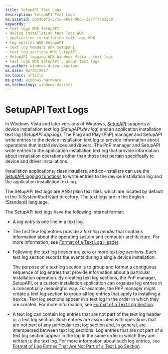 ```yaml
---
title: SetupAPI Text Logs
description: SetupAPI Text Logs
ms.assetid: db2460f3-b716-4687-9b07-2047f74332d8
keywords:
- text logs WDK SetupAPI
- device installation text logs WDK
- application installation text logs WDK
- log entries WDK SetupAPI
- text log headers WDK SetupAPI
- text log sections WDK SetupAPI
- SetupAPI logging WDK Windows Vista , text logs
- text logs WDK SetupAPI , about text logs
ms.author: windows-driver-content
ms.date: 04/20/2017
ms.topic: article
ms.prod: windows-hardware
ms.technology: windows-devices
---
```


# SetupAPI Text Logs


In Windows Vista and later versions of Windows, [SetupAPI](setupapi.md) supports a device installation text log (*SetupAPI.dev.log*) and an application installation text log (*SetupAPI.app.log*). The Plug and Play (PnP) manager and SetupAPI write entries to the device installation text log to provide information about operations that install devices and drivers. The PnP manager and SetupAPI write entries to the application installation text log that provide information about installation operations other than those that pertain specifically to device and driver installations.

Installation applications, class installers, and co-installers can use the [SetupAPI logging functions](using-the-setupapi-logging-functions.md) to write entries to the device installation log and the application installation text log.

The SetupAPI text logs are ANSI plain text files, which are located by default in the *%SystemRoot%\\inf* directory. The text logs are in the English (Standard) language.

The SetupAPI text logs have the following internal format:

-   A *log entry* is one line in a text log.

-   The first few log entries provide a *text log header* that contains information about the operating system and computer architecture. For more information, see [Format of a Text Log Header](format-of-a-text-log-header.md).

-   Following the text log header are zero or more *text log sections*. Each text log section records the events during a single device installation.

    The purpose of a text log section is to group and format a contiguous sequence of log entries that provide information about a particular installation operation. By creating text log sections, the PnP manager, SetupAPI, or a custom installation application can organize log entries in a conceptually meaningful way. For example, the PnP manager might create a text log section to group all log entries that apply to installing a device. Text log sections appear in a text log in the order in which they are created. For more information, see [Format of a Text Log Section](format-of-a-text-log-section.md).

-   A text log can contain log entries that are not part of the text log header or a text log section. Such entries are associated with operations that are not part of any particular text log section and, in general, are interspersed between text log sections. Log entries that are not part of a text log section appear in the log in the same order in which they are written to the text log. For more information about such log entries, see [Format of Log Entries That Are Not Part of a Text Log Section](format-of-log-entries-that-are-not-part-of-a-text-log-section.md).

 

 





